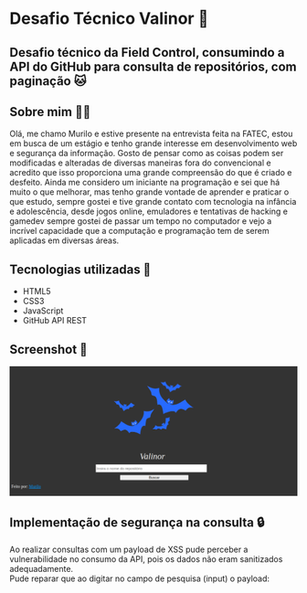 # Desafio Técnico Valinor 🌳

## Desafio técnico da Field Control, consumindo a API do GitHub para consulta de repositórios, com paginação 🐱

## Sobre mim 👨‍💻
  Olá, me chamo Murilo e estive presente na entrevista feita na FATEC, estou em busca de um estágio e tenho grande interesse em desenvolvimento web e segurança da informação. Gosto de pensar como as coisas podem ser modificadas e alteradas de diversas maneiras fora do convencional e acredito que isso proporciona uma grande compreensão do que é criado e desfeito. Ainda me considero um iniciante na programação e sei que há muito o que melhorar, mas tenho grande vontade de aprender e praticar o que estudo, sempre gostei e tive grande contato com tecnologia na infância e adolescência, desde jogos online, emuladores e tentativas de hacking e gamedev sempre gostei de passar um tempo no computador e vejo a incrível capacidade que a computação e programação tem de serem aplicadas em diversas áreas.

## Tecnologias utilizadas 🚀
- HTML5
- CSS3
- JavaScript
- GitHub API REST
  
## Screenshot 📸

<img src="screens/screen.png">

## Implementação de segurança na consulta 🔒
Ao realizar consultas com um payload de XSS pude perceber a vulnerabilidade no consumo da API, pois os dados não eram sanitizados adequadamente.<br>
Pude reparar que ao digitar no campo de pesquisa (input) o payload:
<code> <script>alert("XSS")<script></code>
Eram executados repositórios maliciosos com esse nome, redirecionando para páginas paralelas na própria aplicação!

O XSS (Cross-site Scripting) é um tipo de vulnerabilidade que permite a execução de código em campos de entrada, colocando o sistema em risco pois invasores podem utilizar do redirecionamento de página para roubo de informações, sequestro de tokens de sessão, disseminação de malwares etc. Existindo tanto o tipo refletido (executado apenas na sessão e navegador atual) como o tipo armazenado (salvo no servidor e mantindo de forma persistente, por isso também chamado de XSS persistente).

Você pode ler mais sobre XSS aqui:
 **[O que é a vulnerabilidade XSS?](https://www.kaspersky.com.br/resource-center/definitions/what-is-a-cross-site-scripting-attack)**

Para realizar a correção fiz a sanitização dos parâmetros de requisição para nodeValue, onde o navegador não mais interpretaria as entradas como código e sim como texto.

<strong>Código antigo (vulnerável) 👾</strong><br>

<code><br>
 repoItem.innerHTML = `
             
                <a href=${repo.html_url} style="color:rgb(0, 132, 255)" target="_blank"><strong>${repo.full_name}</strong></a><br>
                <span style="color:white">🌟Stars: ${repo.stargazers_count} | 👀Watchers: ${repo.watchers_count}</span><br>
                <span style="color:white">📋Forks: ${repo.forks_count} | 🚨Issues: ${repo.open_issues_count}</span><br>
                <span style="color:white">💾Descrição: ${repo.description} <br>
                <hr>
            `;
            
            reposList.appendChild(repoItem);
        });
</code>

<strong>Código atualizado (seguro contra XSS) ✔️</strong><br>

<code><br>
 repoItem.innerHTML = `
             
                //Sanitização de dados antes da interpretação pelo navegador (Evitar XSS)//
                    const SanitizedRepoName = document.createTextNode(repo.full_name);
                    const SanitizedDescription= document.createTextNode(repo.description);
                    const SanitizedStars= document.createTextNode(repo.stargazers_count);
                    const SanitizedWatchers= document.createTextNode(repo.wachers_count);
                    const SanitizedForks= document.createTextNode(repo.forks_count);
                    const SanitizedIssues= document.createTextNode(repo.open_issues_count);
                    const SanitizedUrl=document.createTextNode(repo.html_url);
    
    
    
                repoItem.innerHTML = `
                 
                    <a href=${SanitizedUrl.nodeValue} style="color:rgb(0, 132, 255)" target="_blank"><strong>${SanitizedRepoName.nodeValue}</strong></a><br>
                    <span style="color:white">🌟Stars: ${SanitizedStars.nodeValue} | 👀Watchers: ${SanitizedWatchers.nodeValue}</span><br>
                    <span style="color:white">📋Forks: ${SanitizedForks.nodeValue} | 🚨Issues: ${SanitizedIssues.nodeValue}</span><br>
                    <span style="color:white">💾Descrição: ${SanitizedDescription.nodeValue} <br>
                    <hr>
                `;
                
                reposList.appendChild(repoItem);
            });
</code>

## CONTATO ☎✉️
Email: murilosantosdeveloper@protonmail.com 📧<br>
LinkedIn: https://www.linkedin.com/in/murilo-santoss/ 💼 <br>
  
